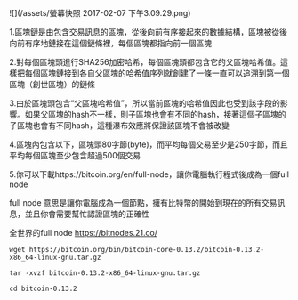 ![](/assets/螢幕快照 2017-02-07 下午3.09.29.png)


1.區塊鏈是由包含交易訊息的區塊，從後向前有序接起來的數據結構，區塊被從後向前有序地鏈接在這個鏈條裡，每個區塊都指向前一個區塊

2.對每個區塊頭進行SHA256加密哈希，每個區塊頭都包含它的父區塊哈希值。這樣把每個區塊鏈接到各自父區塊的哈希值序列就創建了一條一直可以追溯到第一個區塊（創世區塊）的鏈條

3.由於區塊頭包含“父區塊哈希值”，所以當前區塊的哈希值因此也受到該字段的影響。如果父區塊的hash不一樣，則子區塊也會有不同的hash，接著這個子區塊的子區塊也會有不同hash，這種瀑布效應將保證該區塊不會被改變

4.區塊內包含以下，區塊頭80字節(byte)，而平均每個交易至少是250字節，而且平均每個區塊至少包含超過500個交易

5.你可以下載https://bitcoin.org/en/full-node，讓你電腦執行程式後成為一個full node

full node 意思是讓你電腦成為一個節點，擁有比特幣的開始到現在的所有交易訊息，並且你會需要幫忙認證區塊的正確性

全世界的full node https://bitnodes.21.co/



```
wget https://bitcoin.org/bin/bitcoin-core-0.13.2/bitcoin-0.13.2-x86_64-linux-gnu.tar.gz

tar -xvzf bitcoin-0.13.2-x86_64-linux-gnu.tar.gz 

cd bitcoin-0.13.2 
```